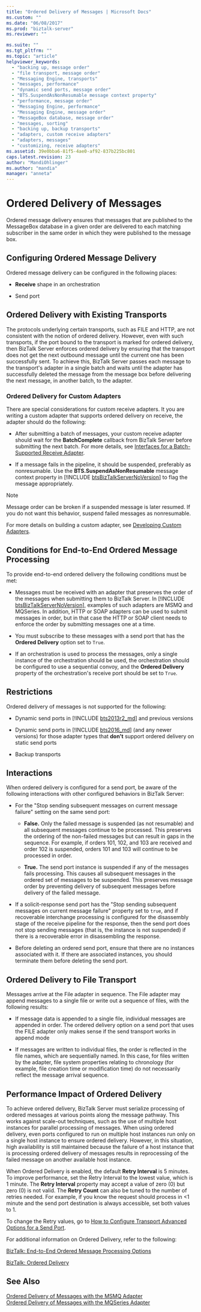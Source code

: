 ```yaml
---
title: "Ordered Delivery of Messages | Microsoft Docs"
ms.custom: ""
ms.date: "06/08/2017"
ms.prod: "biztalk-server"
ms.reviewer: ""

ms.suite: ""
ms.tgt_pltfrm: ""
ms.topic: "article"
helpviewer_keywords: 
  - "backing up, message order"
  - "file transport, message order"
  - "Messaging Engine, transports"
  - "messages, performance"
  - "dynamic send ports, message order"
  - "BTS.SuspendAsNonResumable message context property"
  - "performance, message order"
  - "Messaging Engine, performance"
  - "Messaging Engine, message order"
  - "MessageBox database, message order"
  - "messages, sorting"
  - "backing up, backup transports"
  - "adapters, custom receive adapters"
  - "adapters, messages"
  - "customizing, receive adapters"
ms.assetid: 39e0bba6-81f5-4ae0-af92-837b225bc801
caps.latest.revision: 23
author: "MandiOhlinger"
ms.author: "mandia"
manager: "anneta"
---
```

# Ordered Delivery of Messages
Ordered message delivery ensures that messages that are published to the MessageBox database in a given order are delivered to each matching subscriber in the same order in which they were published to the message box.  
  
## Configuring Ordered Message Delivery  
 Ordered message delivery can be configured in the following places:  
  
-   **Receive** shape in an orchestration  
  
-   Send port  
  
## Ordered Delivery with Existing Transports  
 The protocols underlying certain transports, such as FILE and HTTP, are not consistent with the notion of ordered delivery. However, even with such transports, if the port bound to the transport is marked for ordered delivery, then BizTalk Server enforces ordered delivery by ensuring that the transport does not get the next outbound message until the current one has been successfully sent. To achieve this, BizTalk Server passes each message to the transport's adapter in a single batch and waits until the adapter has successfully deleted the message from the message box before delivering the next message, in another batch, to the adapter.  
  
### Ordered Delivery for Custom Adapters  
 There are special considerations for custom receive adapters. It you are writing a custom adapter that supports ordered delivery on receive, the adapter should do the following:  
  
- After submitting a batch of messages, your custom receive adapter should wait for the **BatchComplete** callback from BizTalk Server before submitting the next batch. For more details, see [Interfaces for a Batch-Supported Receive Adapter](../core/interfaces-for-a-batch-supported-receive-adapter.md).  
  
- If a message fails in the pipeline, it should be suspended, preferably as nonresumable. Use the <strong>BTS.SuspendAsNonResumable</strong> message context property in [!INCLUDE [btsBizTalkServerNoVersion](../includes/btsbiztalkservernoversion-md.md)] to flag the message appropriately.  
  
> [!NOTE]
>  Message order can be broken if a suspended message is later resumed. If you do not want this behavior, suspend failed messages as nonresumable.  
  
 For more details on building a custom adapter, see [Developing Custom Adapters](../core/developing-custom-adapters.md).  
  
## Conditions for End-to-End Ordered Message Processing  
 To provide end-to-end ordered delivery the following conditions must be met:  
  
- Messages must be received with an adapter that preserves the order of the messages when submitting them to BizTalk Server. In [!INCLUDE [btsBizTalkServerNoVersion](../includes/btsbiztalkservernoversion-md.md)], examples of such adapters are MSMQ and MQSeries. In addition, HTTP or SOAP adapters can be used to submit messages in order, but in that case the HTTP or SOAP client needs to enforce the order by submitting messages one at a time.  
  
- You must subscribe to these messages with a send port that has the **Ordered Delivery** option set to `True`.  
  
- If an orchestration is used to process the messages, only a single instance of the orchestration should be used, the orchestration should be configured to use a sequential convoy, and the **Ordered Delivery** property of the orchestration's receive port should be set to `True`.  
  
## Restrictions  
 Ordered delivery of messages is not supported for the following:  
  
- Dynamic send ports in [!INCLUDE [bts2013r2_md](../includes/bts2013r2-md.md)] and previous versions

- Dynamic send ports in [!INCLUDE [bts2016_md](../includes/bts2016-md.md)] (and any newer versions) for those adapter types that <strong>don't</strong> support ordered delivery on static send ports
  
- Backup transports  

  
## Interactions  
 When ordered delivery is configured for a send port, be aware of the following interactions with other configured behaviors in BizTalk Server:  
  
-   For the "Stop sending subsequent messages on current message failure" setting on the same send port:  
  
    -   **False.** Only the failed message is suspended (as not resumable) and all subsequent messages continue to be processed. This preserves the ordering of the non-failed messages but can result in gaps in the sequence. For example, if orders 101, 102, and 103 are received and order 102 is suspended, orders 101 and 103 will continue to be processed in order.  
  
    -   **True.** The send port instance is suspended if any of the messages fails processing. This causes all subsequent messages in the ordered set of messages to be suspended. This preserves message order by preventing delivery of subsequent messages before delivery of the failed message.  
  
-   If a solicit-response send port has the "Stop sending subsequent messages on current message failure" property set to `true`, and if recoverable interchange processing is configured for the disassembly stage of the receive pipeline for the response, then the send port does not stop sending messages (that is, the instance is not suspended) if there is a recoverable error in disassembling the response.  
  
-   Before deleting an ordered send port, ensure that there are no instances associated with it. If there are associated instances, you should terminate them before deleting the send port.  
  
## Ordered Delivery to File Transport  
 Messages arrive at the File adapter in sequence. The File adapter may append messages to a single file or write out a sequence of files, with the following results:  
  
-   If message data is appended to a single file, individual messages are appended in order. The ordered delivery option on a send port that uses the FILE adapter only makes sense if the send transport works in append mode  
  
-   If messages are written to individual files, the order is reflected in the file names, which are sequentially named. In this case, for files written by the adapter, file system properties relating to chronology (for example, file creation time or modification time) do not necessarily reflect the message arrival sequence.  
  
## Performance Impact of Ordered Delivery  
 To achieve ordered delivery, BizTalk Server must serialize processing of ordered messages at various points along the message pathway. This works against scale-out techniques, such as the use of multiple host instances for parallel processing of messages. When using ordered delivery, even ports configured to run on multiple host instances run only on a single host instance to ensure ordered delivery. However, in this situation, high availability is still maintained because the failure of a host instance that is processing ordered delivery of messages results in reprocessing of the failed message on another available host instance.  
  
 When Ordered Delivery is enabled, the default **Retry Interval** is 5 minutes. To improve performance, set the Retry Interval to the lowest value, which is 1 minute. The **Retry Interval** property may accept a value of zero (0) but zero (0) is not valid. The **Retry Count** can also be tuned to the number of retries needed. For example, if you know the request should process in <1 minute and the send port destination is always accessible, set both values to 1.  
  
 To change the Retry values, go to [How to Configure Transport Advanced Options for a Send Port](http://go.microsoft.com/fwlink/p/?LinkID=267697).  
  
 For additional information on Ordered Delivery, refer to the following:  
  
 [BizTalk: End-to-End Ordered Message Processing Options](http://social.technet.microsoft.com/wiki/contents/articles/12887.biztalk-end-to-end-ordered-message-processing-options.aspx)  
  
 [BizTalk: Ordered Delivery](http://social.technet.microsoft.com/wiki/contents/articles/6681.biztalk-ordered-delivery.aspx)  
  
## See Also  
 [Ordered Delivery of Messages with the MSMQ Adapter](../core/ordered-delivery-of-messages-with-the-msmq-adapter.md)   
 [Ordered Delivery of Messages with the MQSeries Adapter](../core/ordered-delivery-of-messages-with-the-mqseries-adapter.md)